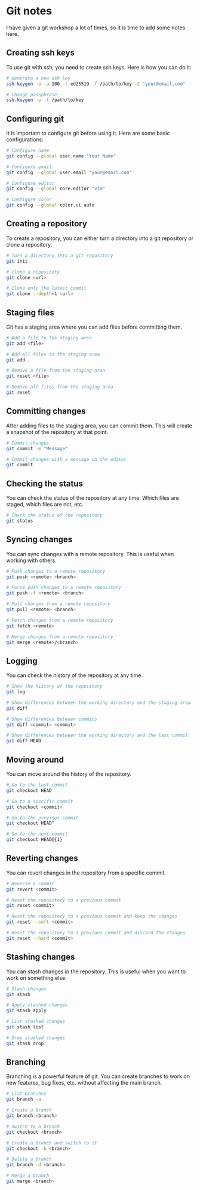 # Git notes

I have given a git workshop a lot of times, so it is time to add some notes here.

## Creating ssh keys

To use git with ssh, you need to create ssh keys. Here is how you can do it:

```bash
# Generate a new ssh key
ssh-keygen -o -a 100 -t ed25519 -f /path/to/key -C "your@email.com"

# Change passphrase
ssh-keygen -p -f /path/to/key
```


## Configuring git

It is important to configure git before using it. Here are some basic configurations:

```bash
# Configure name
git config --global user.name "Your Name"

# Configure email
git config --global user.email "your@email.com"

# Configure editor
git config --global core.editor "vim"

# Configure color
git config --global color.ui auto
```

## Creating a repository

To create a repository, you can either turn a directory into a git repository or clone a repository.

```bash
# Turn a directory into a git repository
git init

# Clone a repository
git clone <url>

# Clone only the latest commit
git clone --depth=1 <url>
```

## Staging files

Git has a staging area where you can add files before committing them.

```bash
# Add a file to the staging area
git add <file>

# Add all files to the staging area
git add .

# Remove a file from the staging area
git reset <file>

# Remove all files from the staging area
git reset
```

## Committing changes

After adding files to the staging area, you can commit them. This will create a snapshot of the repository at that point.

```bash
# Commit changes
git commit -m "Message"

# Commit changes with a message on the editor
git commit
```

## Checking the status

You can check the status of the repository at any time. Which files are staged, which files are not, etc.

```bash
# Check the status of the repository
git status
```

## Syncing changes

You can sync changes with a remote repository. This is useful when working with others.

```bash
# Push changes to a remote repository
git push <remote> <branch>

# Force push changes to a remote repository
git push -f <remote> <branch>

# Pull changes from a remote repository
git pull <remote> <branch>

# Fetch changes from a remote repository
git fetch <remote>

# Merge changes from a remote repository
git merge <remote>/<branch>
```
## Logging

You can check the history of the repository at any time.

```bash
# Show the history of the repository
git log

# Show differences between the working directory and the staging area
git diff

# Show differences between commits
git diff <commit> <commit>

# Show differences between the working directory and the last commit
git diff HEAD
```

## Moving around

You can move around the history of the repository.

```bash
# Go to the last commit
git checkout HEAD

# Go to a specific commit
git checkout <commit>

# Go to the previous commit
git checkout HEAD^

# Go to the next commit
git checkout HEAD@{1}
```

## Reverting changes

You can revert changes in the repository from a specific commit.

```bash
# Reverse a commit
git revert <commit>

# Reset the repository to a previous commit
git reset <commit>

# Reset the repository to a previous commit and keep the changes
git reset --soft <commit>

# Reset the repository to a previous commit and discard the changes
git reset --hard <commit>
```

## Stashing changes

You can stash changes in the repository. This is useful when you want to work on something else.

```bash
# Stash changes
git stash

# Apply stashed changes
git stash apply

# List stashed changes
git stash list

# Drop stashed changes
git stash drop
```

## Branching

Branching is a powerful feature of git. You can create branches to work on new features, bug fixes, etc. without affecting the main branch.

```bash
# List branches
git branch -a

# Create a branch
git branch <branch>

# Switch to a branch
git checkout <branch>

# Create a branch and switch to it
git checkout -b <branch>

# Delete a branch
git branch -d <branch>

# Merge a branch
git merge <branch>
```
